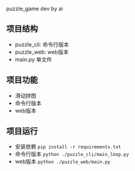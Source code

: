 puzzle_game dev by ai

## 项目结构

- puzzle_cli: 命令行版本
- puzzle_web: web版本
- main.py 单文件



## 项目功能
- 滑动拼图
- 命令行版本
- web版本


## 项目运行
- 安装依赖
``` pip install -r requirements.txt ```
- 命令行版本
``` python ./puzzle_cli/main_loop.py ```
- web版本
``` python ./puzzle_web/main.py ```


